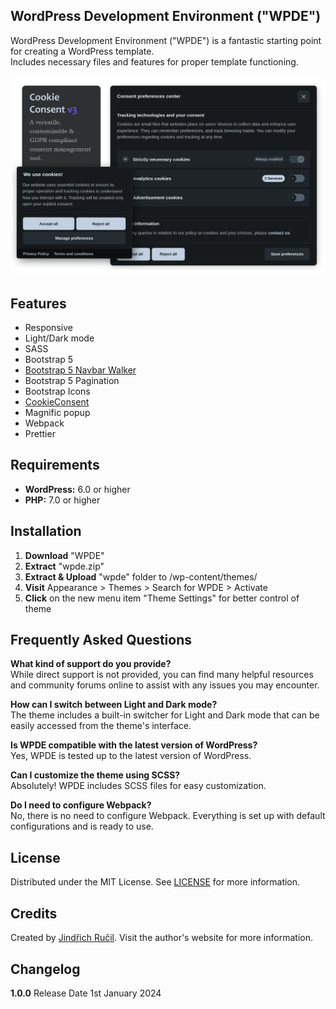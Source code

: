 ## WordPress Development Environment ("WPDE")
WordPress Development Environment ("WPDE") is a fantastic starting point for creating a WordPress template.  
Includes necessary files and features for proper template functioning.  

![Alternativní text](img/cover.png)

## Features

- Responsive
- Light/Dark mode
- SASS
- Bootstrap 5
- [Bootstrap 5 Navbar Walker](https://github.com/AlexWebLab/bootstrap-5-wordpress-navbar-walker)
- Bootstrap 5 Pagination
- Bootstrap Icons
- [CookieConsent](https://github.com/orestbida/cookieconsent)
- Magnific popup
- Webpack
- Prettier

## Requirements

- **WordPress:** 6.0 or higher
- **PHP:** 7.0 or higher

## Installation

1. **Download** "WPDE"
2. **Extract** "wpde.zip"
3. **Extract & Upload** "wpde" folder to /wp-content/themes/
4. **Visit** Appearance > Themes > Search for WPDE > Activate
5. **Click** on the new menu item "Theme Settings" for better control of theme

## Frequently Asked Questions

**What kind of support do you provide?**  
   While direct support is not provided, you can find many helpful resources and community forums online to assist with any issues you may encounter.

**How can I switch between Light and Dark mode?**  
   The theme includes a built-in switcher for Light and Dark mode that can be easily accessed from the theme's interface.

**Is WPDE compatible with the latest version of WordPress?**  
   Yes, WPDE is tested up to the latest version of WordPress.

**Can I customize the theme using SCSS?**  
   Absolutely! WPDE includes SCSS files for easy customization.

**Do I need to configure Webpack?**  
   No, there is no need to configure Webpack. Everything is set up with default configurations and is ready to use.

## License
Distributed under the MIT License. See [LICENSE](https://github.com/rucilos/wpde/blob/master/LICENSE) for more information.

## Credits
Created by [Jindřich Ručil](https://jindrichrucil.com). Visit the author's website for more information.

## Changelog

**1.0.0**
Release Date 1st January 2024
